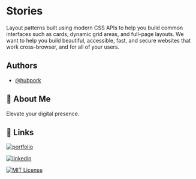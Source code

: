
# Stories

Layout patterns built using modern CSS APIs to help you build common interfaces such as cards, dynamic grid areas, and full-page layouts. We want to help you build beautiful, accessible, fast, and secure websites that work cross-browser, and for all of your users.

## Authors

- [@hubpork](https://github.com/hubpork/)


## 🚀 About Me
Elevate your digital presence.


## 🔗 Links
[![portfolio](https://img.shields.io/badge/my_portfolio-000?style=for-the-badge&logo=ko-fi&logoColor=white)](https://www.maillard.dev/)

[![linkedin](https://img.shields.io/badge/linkedin-0A66C2?style=for-the-badge&logo=linkedin&logoColor=white)](https://www.linkedin.com/in/michel-maillard/)

[![MIT License](https://img.shields.io/badge/License-MIT-green.svg)](https://choosealicense.com/licenses/mit/)